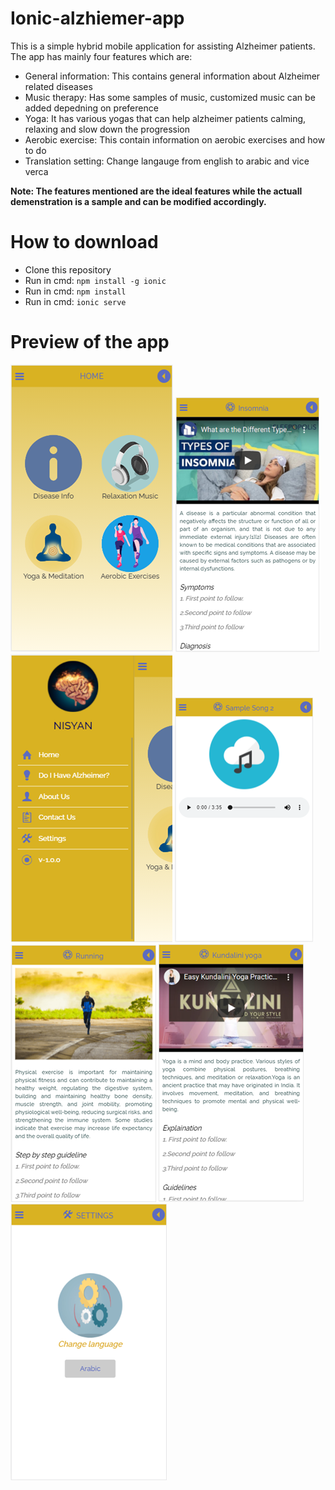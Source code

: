# Ionic-alzhiemer-app
This is a simple hybrid mobile application for assisting Alzheimer patients. The app has mainly four features which are: <br/>
* General information: This contains general information about Alzheimer related diseases
* Music therapy: Has some samples of music, customized music can be added depedning on preference
* Yoga: It has various yogas that can help alzheimer patients calming, relaxing and slow down the progression
* Aerobic exercise: This contain information on aerobic exercises and how to do
* Translation setting: Change langauge from english to arabic and vice verca </br>

**Note: The features mentioned are the ideal features while the actuall demenstration is a sample and can be modified accordingly.**
# How to download
* Clone this repository
* Run in cmd: ``` npm install -g ionic ``` 
* Run in cmd: ``` npm install ``` 
* Run in cmd: ``` ionic serve ``` 

# Preview of the app
![Home page](imgs/home_page.PNG)
![Information feature](imgs/info_page.PNG)
![App side menu](imgs/side_menu.PNG)
![Music therapy](imgs/music_therapy.PNG)
![Exercises](imgs/aerobic_exercise.PNG)
![Yoga sessions](imgs/yoga_page.PNG)
![Comparing Test results](imgs/translation_setting.PNG)

